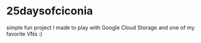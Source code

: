 # 25daysofciconia
simple fun project I made to play with Google Cloud Storage and one of my favorite VNs :)

